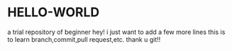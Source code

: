 # HELLO-WORLD
a trial repository of beginner
hey! i just want to add a few more lines
this is to learn branch,commit,pull request,etc.
thank u git!!
